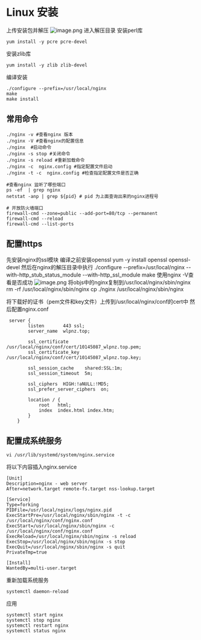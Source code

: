 # Linux 安装
上传安装包并解压
![image.png](https://fastly.jsdelivr.net/gh/LetengZzz/img@main/tc2/img202410211100769.png)
进入解压目录
安装perl库 

```shell
yum install -y pcre pcre-devel
```

安装zlib库 

```shell
yum install -y zlib zlib-devel 
```

编译安装

```shell
./configure --prefix=/usr/local/nginx 
make
make install
```

## 常用命令
```shell
./nginx -v #查看nginx 版本
./nginx -V #查看nginx的配置信息
./nginx  #启动命令
./nginx -s stop #关闭命令
./nginx -s reload #重新加载命令
./nginx -c  nginx.config #指定配置文件启动
./nginx -t -c  nginx.config #检查指定配置文件是否正确

#查看nginx 监听了哪些端口
ps -ef  | grep nginx
netstat -anp | grep ${pid} # pid 为上面查询出来的nginx进程号

# 开放防火墙端口
firewall-cmd --zone=public --add-port=80/tcp --permanent
firewall-cmd --reload
firewall-cmd --list-ports
```


## 配置https
先安装nginx的ssl模块
编译之前安装openssl
yum -y install openssl openssl-devel
然后在nginx的解压目录中执行
./configure --prefix=/usr/local/nginx --with-http_stub_status_module --with-http_ssl_module
make
使用nginx -V查看是否成功
![image.png](https://fastly.jsdelivr.net/gh/LetengZzz/img@main/tc2/img202410211101196.png)
将objs中的nginx复制到/usr/local/nginx/sbin/nginx
rm -rf /usr/local/nginx/sbin/nginx
cp ./nginx /usr/local/nginx/sbin/nginx

将下载好的证书（pem文件和key文件）上传到/usr/local/nginx/conf的cert中
然后配置nginx.conf
```
 server {
        listen       443 ssl;
        server_name  wlpnz.top;
    
        ssl_certificate      /usr/local/nginx/conf/cert/10145087_wlpnz.top.pem;
        ssl_certificate_key  /usr/local/nginx/conf/cert/10145087_wlpnz.top.key;

        ssl_session_cache    shared:SSL:1m;
        ssl_session_timeout  5m;

        ssl_ciphers  HIGH:!aNULL:!MD5;
        ssl_prefer_server_ciphers  on;

        location / {
            root   html;
            index  index.html index.htm;
        }
    }
```



## 配置成系统服务

```shell
vi /usr/lib/systemd/system/nginx.service
```

将以下内容插入nginx.service
```shell
[Unit]
Description=nginx - web server
After=network.target remote-fs.target nss-lookup.target

[Service]
Type=forking
PIDFile=/usr/local/nginx/logs/nginx.pid
ExecStartPre=/usr/local/nginx/sbin/nginx -t -c /usr/local/nginx/conf/nginx.conf
ExecStart=/usr/local/nginx/sbin/nginx -c /usr/local/nginx/conf/nginx.conf
ExecReload=/usr/local/nginx/sbin/nginx -s reload
ExecStop=/usr/local/nginx/sbin/nginx -s stop
ExecQuit=/usr/local/nginx/sbin/nginx -s quit
PrivateTmp=true

[Install]
WantedBy=multi-user.target
```

重新加载系统服务

```shell
systemctl daemon-reload
```

应用

```shell
systemctl start nginx
systemctl stop nginx
systemctl restart nginx
systemctl status nginx
```

